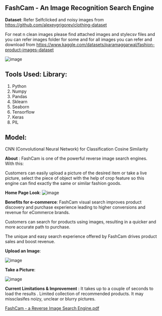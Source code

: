 **FashCam - An Image Recognition Search Engine**
-----------------------------------------------------------------------------------------------------------------------------------------------------------------------

**Dataset**: Refer Selfclicked and noisy images from https://github.com/alexeygrigorev/clothing-dataset

For neat n clean images please find attached images and stylecsv files and you can refer images folder for some and for all images you can refer and download from https://www.kaggle.com/datasets/paramaggarwal/fashion-product-images-dataset

![image](https://user-images.githubusercontent.com/113503622/217513369-2ad0b953-6588-450e-8657-4493b9d650f7.png)

**Tools Used**:
Library:
-----------------------------------------------------------------------------------------------------------------------------------------------------------------------
1. Python
2. Numpy
3. Pandas
4. Sklearn
5. Seaborn
6. Tensorflow
7. Keras
8. PIL

Model:
-----------------------------------------------------------------------------------------------------------------------------------------------------------------------
CNN (Convolutional Neural Network) for Classification
Cosine Similarity


**About** : FashCam is one of the powerful reverse image search engines. 
With this:

Customers can easily upload a picture of the desired item or take a live picture, select the piece of object with the help of crop feature so this engine can find exactly the same or similar fashion goods.

**Home Page Look**:
![image](https://user-images.githubusercontent.com/113503622/217514556-d7c4ab69-99d6-42ef-9d04-e030eddd583d.png)

**Benefits for e-commerce**: FashCam visual search improves product discovery and purchase experience leading to higher conversions and revenue for eCommerce brands. 

Customers can search for products using images, resulting in a quicker and more accurate path to purchase. 

The unique and easy search experience offered by FashCam drives product sales and boost revenue.

**Upload an Image**:

![image](https://user-images.githubusercontent.com/113503622/217516388-6b2707df-eb48-46bc-975a-2b33fb61d052.png)


**Take a Picture**:

![image](https://user-images.githubusercontent.com/113503622/217515985-36cdb244-fa44-4e0b-99e0-5859b2b923b2.png)

**Current Limitations & Improvement** : It takes up to a couple of seconds to load the results .
Limited collection of recommended products.
It may missclasifes noizy, unclear or blurry pictures.

[FashCam - a Reverse Image Search Engine.pdf](https://github.com/prachiagrl83/FashCam/files/10689143/FashCam.-.a.Reverse.Image.Search.Engine.pdf)






